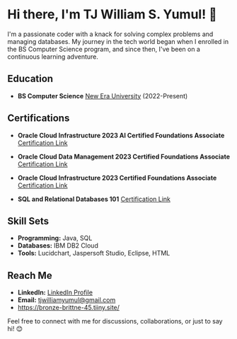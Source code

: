 # Hi there, I'm TJ William S. Yumul! 👋

I'm a passionate coder with a knack for solving complex problems and managing databases. My journey in the tech world began when I enrolled in the BS Computer Science program, and since then, I've been on a continuous learning adventure.

## Education

- **BS Computer Science**
  [New Era University](https://www.neu.edu.ph/main/)
  (2022-Present)

## Certifications

- **Oracle Cloud Infrastructure 2023 AI Certified Foundations Associate**
  [Certification Link](https://catalog-education.oracle.com/pls/certview/sharebadge?id=F12F5A5AED4BBAFF4426E19A600ECA71FBB9065DE5BF186CE00711A79BAB2D0D)

- **Oracle Cloud Data Management 2023 Certified Foundations Associate**
  [Certification Link](https://catalog-education.oracle.com/pls/certview/sharebadge?id=C10D86CB66439BF505DB5D7825C416FE9275154E54287470BC74622668FAF8F6)

- **Oracle Cloud Infrastructure 2023 Certified Foundations Associate**
  [Certification Link](https://catalog-education.oracle.com/pls/certview/sharebadge?id=D614FE1A1215216285286D2BD0CBDAB14C2E83076706FBC713EBD515F9BB079D)

- **SQL and Relational Databases 101**
  [Certification Link](https://courses.cognitiveclass.ai/certificates/4c63ad7c3a604b81815b4c04435b799d)

## Skill Sets

- **Programming:** Java, SQL
- **Databases:** IBM DB2 Cloud
- **Tools:** Lucidchart, Jaspersoft Studio, Eclipse, HTML

## Reach Me

- **LinkedIn:** [LinkedIn Profile](https://www.linkedin.com/in/tj-william-yumul-4805032a3/)
- **Email:** tjwilliamyumul@gmail.com
- https://bronze-brittne-45.tiiny.site/

Feel free to connect with me for discussions, collaborations, or just to say hi! 😊
